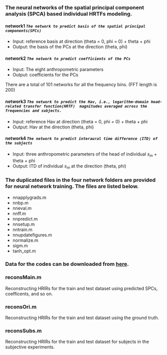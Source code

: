 ### The neural networks of the spatial principal component analysis (SPCA) based individual HRTFs modeling.

#### network1 *`The network to predict basis of the spatial principal components(SPCs)`*
- Input: reference basis at direction (theta = 0, phi = 0) + theta + phi
- Output: the basis of the PCs at the direction (theta, phi)

#### network2 *`The network to predict coefficients of the PCs`*
- Input: The eight anthropometric parameters
- Output: coefficients for the PCs

There are a total of 101 networks for all the frequency bins. (FFT length is 200)

#### network3 *`The network to predict the Hav, i.e., logarithm-domain head-related transfer function(HRTF)  magnitudes averaged across the frequencies and subjects.`*
- Input: reference Hav at direction (theta = 0, phi = 0) + theta + phi
- Output: Hav at the direction (theta, phi)

#### network4 *`The network to predict interaural time difference (ITD) of the subjects`*
- Input: three anthropometric parameters of the head of individual $s_m$ + theta + phi
- Output: ITD of individual $s_m$ at the direction (theta, phi)

### The duplicated files in the four network folders are provided for neural network training. The files are listed below.
- nnapplygrads.m
- nnbp.m
- nneval.m
- nnff.m
- nnpredict.m
- nnsetup.m
- nntrain.m
- nnupdatefigures.m
- normalize.m
- sigm.m
- tanh_opt.m

### Data for the codes can be downloaded from <a href="https://www.jianguoyun.com/p/DSk_y-IQyJ_EChjQw5QFIAA" target="_blank">here</a>.

### reconsMain.m
Reconstructing HRIRs for the train and test dataset using predicted SPCs, coefficents, and so on.

### reconsOri.m
Reconstructing HRIRs for the train and test dataset using the ground truth.

### reconsSubs.m
Reconstructing HRIRs for the train and test dataset for subjects in the subjective experiments.